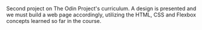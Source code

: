 Second project on The Odin Project's curriculum. A design is presented and we must build a web page accordingly, utilizing the HTML, CSS and Flexbox concepts learned so far in the course.